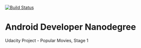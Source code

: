 [![Build Status](https://travis-ci.org/Mahtalitet/udacity-project1.svg?branch=master)](https://travis-ci.org/Mahtalitet/udacity-project1)

# Android Developer Nanodegree
Udacity Project - Popular Movies, Stage 1
